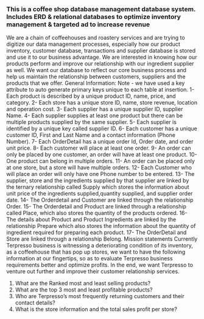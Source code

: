 
### This is a coffee shop database management database system. Includes ERD & relational databases to optimize inventory management & targeted ad to increase revenue

We are a chain of coffeehouses and roastery services and are trying to digitize our data management processes, especially how our product inventory, customer database, transactions and supplier database is stored and use it to our business advantage. We are interested in knowing how our products perform and improve our relationship with our ingredient supplier as well. We want our database to reflect our core business process and help us maintain the relationship between customers, suppliers and the products that we offer.
General Information:
Note - we have used a key attribute to auto generate primary keys unique to each table at insertion.
1- Each product is described by a unique product ID, name, price, and category.
2- Each store has a unique store ID, name, store revenue, location and operation cost.
3- Each supplier has a unique supplier ID, supplier Name.
4- Each supplier supplies at least one product but there can be multiple products supplied by the
same supplier.
5- Each supplier is identified by a unique key called supplier ID.
6- Each customer has a unique customer ID, First and Last Name and a contact information
(Phone Number).
7- Each OrderDetail has a unique order Id, Order date, and order unit price.
8- Each customer will place at least one order.
9- An order can only be placed by one customer, an order will have at least one product.
10- One product can belong in multiple orders.
11- An order can be placed only at one store, but a store will have multiple orders.
12- Each Customer who will place an order will only have one Phone number to be entered.
13- The supplier, store and the ingredients supplied by that supplier are linked by the ternary relationship called Supply which stores the information about unit price of the ingredients supplied,quantity supplied, and supplier order date.
14- The Orderdetail and Customer are linked through the relationship Order.
15- The Orderdetail and Product are linked through a relationship called Place, which also stores the quantity of the products ordered.
16- The details about Product and Product Ingredients are linked by the relationship Prepare which also stores the information about the quantity of ingredient required for preparing each product.
17- The OrderDetail and Store are linked through a relationship Belong.
Mission statements
Currently Terpresso business is witnessing a deteriorating condition of its inventory, as a coffeehouse that has pop up stores, we want to have the following information at our fingertips, so as to evaluate Terpresso business requirements better and optimize profits. In the end, we want Terpresso to venture out further and improve their customer relationship services.
1. What are the Ranked most and least selling products?
2. What are the top 3 most and least profitable products?
3. Who are Terpresso’s most frequently returning customers and their contact details?
4. What is the store information and the total sales profit per store?
